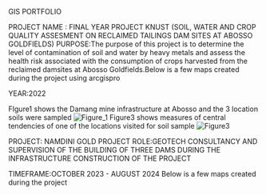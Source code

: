 GIS PORTFOLIO

PROJECT NAME : FINAL YEAR PROJECT KNUST (SOIL, WATER AND CROP QUALITY ASSESMENT ON RECLAIMED TAILINGS DAM SITES AT ABOSSO GOLDFIELDS)
PURPOSE:The purpose of this project is to determine the level of contamination of soil and water by heavy metals and assess the health risk associated with the consumption of crops harvested from the reclaimed 
damsites at Abosso Goldfields.Below is a few maps created during the project using arcgispro

YEAR:2022

FIgure1 shows the Damang mine infrastructure at Abosso and the 3 location soils were sampled
![Figure_1](https://github.com/user-attachments/assets/90d414ab-7680-4d65-8184-d8c22a8f003f)
Figure3 shows measures of central tendencies of one of the locations visited for soil sample
![Figure3](https://github.com/user-attachments/assets/67959229-c878-41d9-bb99-2de750fb4eea)



PROJECT: NAMDINI GOLD PROJECT
ROLE:GEOTECH CONSULTANCY AND SUPERVISION OF THE BUILDING OF THREE DAMS DURING THE INFRASTRUCTURE CONSTRUCTION OF THE PROJECT

TIMEFRAME:OCTOBER 2023 - AUGUST 2024
Below is a few maps created during the project
